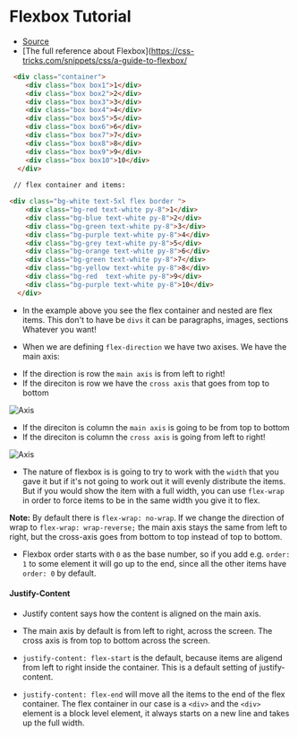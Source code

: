 # Flexbox Tutorial 

* [Source](https://flexbox.io/)
* [The full reference about Flexbox](https://css-tricks.com/snippets/css/a-guide-to-flexbox/

```html
 <div class="container">
    <div class="box box1">1</div>
    <div class="box box2">2</div>
    <div class="box box3">3</div>
    <div class="box box4">4</div>
    <div class="box box5">5</div>
    <div class="box box6">6</div>
    <div class="box box7">7</div>
    <div class="box box8">8</div>
    <div class="box box9">9</div>
    <div class="box box10">10</div>
  </div>
  
 // flex container and items:

<div class="bg-white text-5xl flex border ">
    <div class="bg-red text-white py-8">1</div>
    <div class="bg-blue text-white py-8">2</div>
    <div class="bg-green text-white py-8">3</div>
    <div class="bg-purple text-white py-8">4</div>
    <div class="bg-grey text-white py-8">5</div>
    <div class="bg-orange text-white py-8">6</div>
    <div class="bg-green text-white py-8">7</div>
    <div class="bg-yellow text-white py-8">8</div>
    <div class="bg-red  text-white py-8">9</div>
    <div class="bg-purple text-white py-8">10</div>
  </div>
``` 
* In the example above you see the flex container and nested are flex items. This don't to have be `divs` it can be paragraphs, images, sections Whatever you want!

* When we are defining `flex-direction` we have two axises. We have the main axis:

- If the direction is row the `main axis` is from left to right!
- If the direciton is row we have the `cross axis` that goes from top to bottom

![Axis](https://css-tricks.com/wp-content/uploads/2011/08/flexbox.png)


- If the direciton is column the `main axis` is going to be from top to bottom
- If the direciton is column the `cross axis` is going from left to right!

![Axis](https://i.stack.imgur.com/yE7AF.png)

* The nature of flexbox is is going to try to work with the `width` that you gave it but if it's not going to work out it will evenly distribute the items. But if you would show the item with a full width, you can use `flex-wrap` in order to force items to be in the same width you give it to flex.

**Note:** By default there is `flex-wrap: no-wrap`. If we change the direction of wrap to `flex-wrap: wrap-reverse;` the main axis stays the same from left to right, but the cross-axis goes from bottom to top instead of top to bottom.

* Flexbox order starts with `0` as the base number, so if you add e.g. `order: 1` to some element it will go up to the end, since all the other items have `order: 0` by default.

#### Justify-Content

* Justify content says how the content is aligned on the main axis. 

* The main axis by default is from left to right, across the screen. The cross axis is from top to bottom across the screen.

* `justify-content: flex-start` is the default, because items are aligend from left to right inside the container. This is a default setting of justify-content.

* `justify-content: flex-end` will move all the items to the end of the flex container. The flex container in our case is a `<div>` and the `<div>` element is a block level element, it always starts on a new line and takes up the full width.

